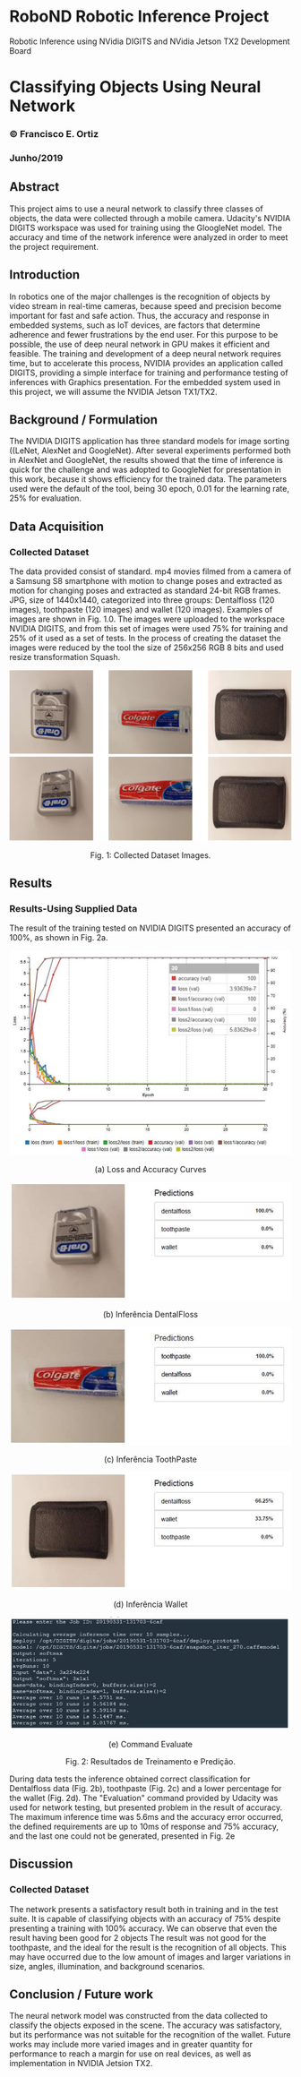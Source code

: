 # RoboND Robotic Inference Project

Robotic Inference using NVidia DIGITS and NVidia Jetson TX2 Development Board

# Classifying Objects Using Neural Network
### &copy; Francisco E. Ortiz 
### Junho/2019

## Abstract

This project aims to use a neural network to classify three classes of objects, the data were collected through a mobile camera. Udacity's NVIDIA DIGITS workspace was used for training using the GloogleNet model. The accuracy and time of the network inference were analyzed in order to meet the project requirement.

## Introduction

In robotics one of the major challenges is the recognition of objects by video stream in real-time cameras, because speed and precision become important for fast and safe action. Thus, the accuracy and response in embedded systems, such as IoT devices, are factors that determine adherence and fewer frustrations by the end user. For this purpose to be possible, the use of deep neural network in GPU makes it efficient and feasible.  The training and development of a deep neural network requires time, but to accelerate this process, NVIDIA provides an application called DIGITS, providing a simple interface for training and performance testing of inferences with Graphics presentation.  For the embedded system used in this project, we will assume the NVIDIA Jetson TX1/TX2. 

## Background / Formulation

The NVIDIA DIGITS application has three standard models for image sorting ((LeNet, AlexNet and GoogleNet).   After several experiments performed both in AlexNet and GoogleNet, the results showed that the time of inference is quick for the challenge and was adopted to GoogleNet for presentation in this work, because it shows efficiency for the trained data.   The parameters used were the default of the tool, being 30 epoch, 0.01 for the learning rate, 25% for evaluation.

## Data Acquisition
### Collected Dataset

The data provided consist of standard. mp4 movies filmed from a camera of a Samsung S8 smartphone with motion to change poses and extracted as motion for changing poses and extracted as standard 24-bit RGB frames. JPG, size of 1440x1440, categorized into three groups: Dentalfloss (120 images), toothpaste (120 images) and wallet (120 images). Examples of images are shown in Fig. 1.0.  The images were uploaded to the workspace NVIDIA DIGITS, and from this set of images were used 75% for training and 25% of it used as a set of tests. In the process of creating the dataset the images were reduced by the tool the size of 256x256 RGB 8 bits and used resize transformation Squash. 

<p align="center"> <img src="./misc/img1.png"> </p>
<p align="center"> Fig. 1: Collected Dataset Images.  </p>

## Results
### Results-Using Supplied Data

The result of the training tested on NVIDIA DIGITS presented an accuracy of 100%, as shown in Fig. 2a. 

<p align="center"> <img src="./misc/img2.png"> </p>
<p align="center"> (a) Loss and Accuracy Curves  </p>

<p align="center"> <img src="./misc/img3.png"> </p>
<p align="center"> (b) Inferência DentalFloss </p>

<p align="center"> <img src="./misc/img4.png"> </p>
<p align="center"> (c) Inferência ToothPaste </p>

<p align="center"> <img src="./misc/img5.png"> </p>
<p align="center"> (d) Inferência Wallet  </p>

<p align="center"> <img src="./misc/img6.png"> </p>
<p align="center"> (e) Command Evaluate   </p>
<p align="center"> Fig. 2: Resultados de Treinamento e Predição.   </p>

During data tests the inference obtained correct classification for Dentalfloss data (Fig. 2b), toothpaste (Fig. 2c) and a lower percentage for the wallet (Fig. 2d).   The "Evaluation" command provided by Udacity was used for network testing, but presented problem in the result of accuracy. The maximum inference time was 5.6ms and the accuracy error occurred, the defined requirements are up to 10ms of response and 75% accuracy, and the last one could not be generated, presented in Fig. 2e

## Discussion
### Collected Dataset 

The network presents a satisfactory result both in training and in the test suite. It is capable of classifying objects with an accuracy of 75% despite presenting a training with 100% accuracy. We can observe that even the result having been good for 2 objects The result was not good for the toothpaste, and the ideal for the result is the recognition of all objects. This may have occurred due to the low amount of images and larger variations in size, angles, illumination, and background scenarios. 

## Conclusion / Future work

The neural network model was constructed from the data collected to classify the objects exposed in the scene. The accuracy was satisfactory, but its performance was not suitable for the recognition of the wallet. Future works may include more varied images and in greater quantity for performance to reach a margin for use on real devices, as well as implementation in NVIDIA Jetsion TX2. 



